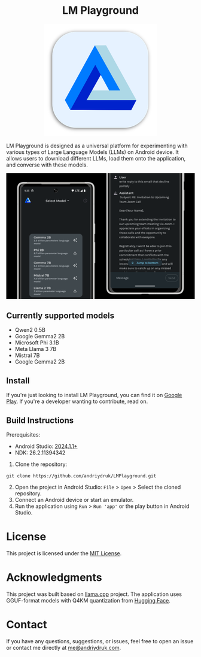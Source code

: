 
<h1 align="center">LM Playground</h1>

<p align="center">
<img src="art/logo.png"/>
</p>

LM Playground is designed as a universal platform for experimenting with various types of Large Language Models (LLMs) on Android device. It allows users to download different LLMs, load them onto the application, and converse with these models.

![preview](art/Preview.png)

## Currently supported models
* Qwen2 0.5B
* Google Gemma2 2B
* Microsoft Phi 3.1B
* Meta Llama 3 7B
* Mistral 7B
* Google Gemma2 2B

## Install
If you're just looking to install LM Playground, you can find it on [Google Play](https://play.google.com/store/apps/details?id=com.druk.lmplayground). If you're a developer wanting to contribute, read on.

## Build Instructions
Prerequisites:
* Android Studio: [2024.1.1+](https://developer.android.com/studio/releases)
* NDK: 26.2.11394342

1. Clone the repository:
```
git clone https://github.com/andriydruk/LMPlayground.git
```
2. Open the project in Android Studio: `File` > `Open` > Select the cloned repository.
3. Connect an Android device or start an emulator.
4. Run the application using `Run` > `Run 'app'` or the play button in Android Studio.

# License
This project is licensed under the [MIT License](LICENSE).

# Acknowledgments
This project was built based on [llama.cpp](https://github.com/ggerganov/llama.cpp) project. The application uses GGUF-format models with Q4KM quantization from [Hugging Face](https://huggingface.co/).

# Contact
If you have any questions, suggestions, or issues, feel free to open an issue or contact me directly at [me@andriydruk.com](mailto:me@andriydruk.com).


